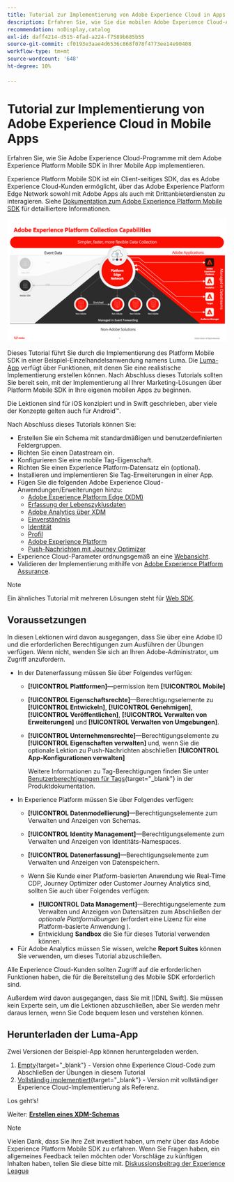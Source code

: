 ```yaml
---
title: Tutorial zur Implementierung von Adobe Experience Cloud in Apps - Überblick
description: Erfahren Sie, wie Sie die mobilen Adobe Experience Cloud-Anwendungen implementieren. Dieses Tutorial führt Sie durch eine Implementierung von Experience Cloud-Anwendungen in einer Swift-Beispielanwendung.
recommendation: noDisplay,catalog
exl-id: daff4214-d515-4fad-a224-f7589b685b55
source-git-commit: cf0193e3aae4d6536c868f078f4773ee14e90408
workflow-type: tm+mt
source-wordcount: '648'
ht-degree: 10%

---
```


# Tutorial zur Implementierung von Adobe Experience Cloud in Mobile Apps

Erfahren Sie, wie Sie Adobe Experience Cloud-Programme mit dem Adobe Experience Platform Mobile SDK in Ihrer Mobile App implementieren.

Experience Platform Mobile SDK ist ein Client-seitiges SDK, das es Adobe Experience Cloud-Kunden ermöglicht, über das Adobe Experience Platform Edge Network sowohl mit Adobe Apps als auch mit Drittanbieterdiensten zu interagieren. Siehe [Dokumentation zum Adobe Experience Platform Mobile SDK](https://aep-sdks.gitbook.io/docs/) für detailliertere Informationen.

![Build-Einstellungen](assets/data-collection-mobile-sdk.png)


Dieses Tutorial führt Sie durch die Implementierung des Platform Mobile SDK in einer Beispiel-Einzelhandelsanwendung namens Luma. Die [Luma-App](https://github.com/Adobe-Marketing-Cloud/Luma-iOS-Mobile-App) verfügt über Funktionen, mit denen Sie eine realistische Implementierung erstellen können. Nach Abschluss dieses Tutorials sollten Sie bereit sein, mit der Implementierung all Ihrer Marketing-Lösungen über Platform Mobile SDK in Ihre eigenen mobilen Apps zu beginnen.

Die Lektionen sind für iOS konzipiert und in Swift geschrieben, aber viele der Konzepte gelten auch für Android™.

Nach Abschluss dieses Tutorials können Sie:

* Erstellen Sie ein Schema mit standardmäßigen und benutzerdefinierten Feldergruppen.
* Richten Sie einen Datastream ein.
* Konfigurieren Sie eine mobile Tag-Eigenschaft.
* Richten Sie einen Experience Platform-Datensatz ein (optional).
* Installieren und implementieren Sie Tag-Erweiterungen in einer App.
* Fügen Sie die folgenden Adobe Experience Cloud-Anwendungen/Erweiterungen hinzu:
   * [Adobe Experience Platform Edge (XDM)](events.md)
   * [Erfassung der Lebenszyklusdaten](lifecycle-data.md)
   * [Adobe Analytics über XDM](analytics.md)
   * [Einverständnis](consent.md)
   * [Identität](identity.md)
   * [Profil](profile.md)
   * [Adobe Experience Platform](platform.md)
   * [Push-Nachrichten mit Journey Optimizer](journey-optimizer-push.md)
* Experience Cloud-Parameter ordnungsgemäß an eine [Webansicht](web-views.md).
* Validieren der Implementierung mithilfe von [Adobe Experience Platform Assurance](assurance.md).

>[!NOTE]
>
>Ein ähnliches Tutorial mit mehreren Lösungen steht für [Web SDK](../tutorial-web-sdk/overview.md).

## Voraussetzungen

In diesen Lektionen wird davon ausgegangen, dass Sie über eine Adobe ID und die erforderlichen Berechtigungen zum Ausführen der Übungen verfügen. Wenn nicht, wenden Sie sich an Ihren Adobe-Administrator, um Zugriff anzufordern.

* In der Datenerfassung müssen Sie über Folgendes verfügen:
   * **[!UICONTROL Plattformen]**—permission item **[!UICONTROL Mobile]**
   * **[!UICONTROL Eigenschaftsrechte]**—Berechtigungselemente zu **[!UICONTROL Entwickeln]**, **[!UICONTROL Genehmigen]**, **[!UICONTROL Veröffentlichen]**, **[!UICONTROL Verwalten von Erweiterungen]** und **[!UICONTROL Verwalten von Umgebungen]**.
   * **[!UICONTROL Unternehmensrechte]**—Berechtigungselemente zu **[!UICONTROL Eigenschaften verwalten]** und, wenn Sie die optionale Lektion zu Push-Nachrichten abschließen **[!UICONTROL App-Konfigurationen verwalten]**

      Weitere Informationen zu Tag-Berechtigungen finden Sie unter [Benutzerberechtigungen für Tags](https://experienceleague.adobe.com/docs/experience-platform/tags/admin/user-permissions.html?lang=de){target=&quot;_blank&quot;} in der Produktdokumentation.
* In Experience Platform müssen Sie über Folgendes verfügen:
   * **[!UICONTROL Datenmodellierung]**—Berechtigungselemente zum Verwalten und Anzeigen von Schemas.
   * **[!UICONTROL Identity Management]**—Berechtigungselemente zum Verwalten und Anzeigen von Identitäts-Namespaces.
   * **[!UICONTROL Datenerfassung]**—Berechtigungselemente zum Verwalten und Anzeigen von Datenspeichern.

   * Wenn Sie Kunde einer Platform-basierten Anwendung wie Real-Time CDP, Journey Optimizer oder Customer Journey Analytics sind, sollten Sie auch über Folgendes verfügen:
      * **[!UICONTROL Data Management]**—Berechtigungselemente zum Verwalten und Anzeigen von Datensätzen zum Abschließen der _optionale Plattformübungen_ (erfordert eine Lizenz für eine Platform-basierte Anwendung ).
      * Entwicklung **Sandbox** die Sie für dieses Tutorial verwenden können.
* Für Adobe Analytics müssen Sie wissen, welche **Report Suites** können Sie verwenden, um dieses Tutorial abzuschließen.

Alle Experience Cloud-Kunden sollten Zugriff auf die erforderlichen Funktionen haben, die für die Bereitstellung des Mobile SDK erforderlich sind.

Außerdem wird davon ausgegangen, dass Sie mit [!DNL Swift]. Sie müssen kein Experte sein, um die Lektionen abzuschließen, aber Sie werden mehr daraus lernen, wenn Sie Code bequem lesen und verstehen können.

## Herunterladen der Luma-App

Zwei Versionen der Beispiel-App können heruntergeladen werden.

1. [Empty](https://github.com/Adobe-Marketing-Cloud/Luma-iOS-Mobile-App){target=&quot;_blank&quot;} - Version ohne Experience Cloud-Code zum Abschließen der Übungen in diesem Tutorial
1. [Vollständig implementiert](https://github.com/Adobe-Marketing-Cloud/Luma-iOS-Mobile-App){target=&quot;_blank&quot;} - Version mit vollständiger Experience Cloud-Implementierung als Referenz.

Los geht‘s!


Weiter: **[Erstellen eines XDM-Schemas](create-schema.md)**

>[!NOTE]
>
>Vielen Dank, dass Sie Ihre Zeit investiert haben, um mehr über das Adobe Experience Platform Mobile SDK zu erfahren. Wenn Sie Fragen haben, ein allgemeines Feedback teilen möchten oder Vorschläge zu künftigen Inhalten haben, teilen Sie diese bitte mit. [Diskussionsbeitrag der Experience League](https://experienceleaguecommunities.adobe.com/t5/adobe-experience-platform-launch/tutorial-discussion-implement-adobe-experience-cloud-in-mobile/td-p/443796)